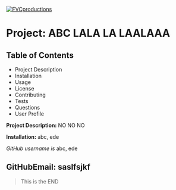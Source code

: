 
<a href="http://fvcproductions.com"><img src="https://avatars1.githubusercontent.com/u/4284691?v=3&s=200" title="FVCproductions" alt="FVCproductions"></a>
# Project: ABC LALA LA LAALAAA

## Table of Contents
- Project Description
- Installation
- Usage
- License
- Contributing
- Tests
- Questions
- User Profile

**Project Description:** NO NO NO

**Installation:** abc, ede

_GitHub username is_ abc, ede

## GitHubEmail: saslfsjkf

> This is the END